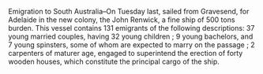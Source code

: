   Emigration to South Australia–On Tuesday last, sailed from Gravesend, for Adelaide in the new colony, the John Renwick, a fine ship of 500 tons burden. This vessel contains 131 emigrants of the following descriptions: 37 young married couples, having 32 young children ; 9 young bachelors, and 7 young spinsters, some of whom are expected to marry on the passage ; 2 carpenters of maturer age, engaged to superintend the erection of forty wooden houses, which constitute the principal cargo of the ship.  